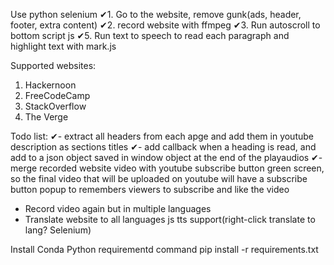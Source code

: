 Use python selenium 
✔1. Go to the website, remove gunk(ads, header, footer, extra content)
✔2. record website with ffmpeg
✔3. Run autoscroll to bottom script js
✔5. Run text to speech to read each paragraph and highlight text with mark.js

Supported websites:
1. Hackernoon
2. FreeCodeCamp
3. StackOverflow
4. The Verge

Todo list:
✔- extract all headers from each apge and add them in youtube description as sections titles
✔- add callback when a heading is read, and add to a json object saved in window object at the end of the playaudios
✔- merge recorded website video with youtube subscribe button green screen, so the final video that will be uploaded on youtube will have a subscribe button popup to remembers viewers to subscribe and like the video
- Record video again but in multiple languages
- Translate website to all languages js tts support(right-click translate to lang? Selenium)

Install Conda Python requirementd command
pip install -r requirements.txt
